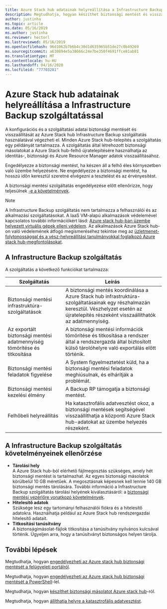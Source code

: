 ```yaml
---
title: Azure Stack hub adatainak helyreállítása a Infrastructure Backup szolgáltatással
description: Megtudhatja, hogyan készíthet biztonsági mentést és visszaállítást Azure Stack hub konfigurációs és szolgáltatási adatairól a Infrastructure Backup szolgáltatás használatával.
author: justinha
ms.topic: article
ms.date: 05/16/2019
ms.author: justinha
ms.reviewer: hectorl
ms.lastreviewed: 05/16/2019
ms.openlocfilehash: 96d1062b7b6b4c30d1d635965b51de27c0b49269
ms.sourcegitcommit: a630894e5a38666c24e7be350f4691ffce81ab81
ms.translationtype: MT
ms.contentlocale: hu-HU
ms.lasthandoff: 04/16/2020
ms.locfileid: "77703281"
---
```

# <a name="recover-data-in-azure-stack-hub-with-the-infrastructure-backup-service"></a>Azure Stack hub adatainak helyreállítása a Infrastructure Backup szolgáltatással

A konfigurációs és a szolgáltatási adatai biztonsági mentését és visszaállítását az Azure Stack hub Infrastructure Backup szolgáltatás használatával végezheti el. Minden Azure Stack hub-telepítés a szolgáltatás egy példányát tartalmazza. A szolgáltatás által létrehozott biztonsági másolatokat a Azure Stack hub-felhő újratelepítésére használhatja az identitás-, biztonsági és Azure Resource Manager adatok visszaállításához.

Engedélyezze a biztonsági mentést, ha készen áll a felhő éles környezetben való üzembe helyezésére. Ne engedélyezze a biztonsági mentést, ha hosszú időn keresztül szeretné elvégezni a tesztelést és az érvényesítést.

A biztonsági mentési szolgáltatás engedélyezése előtt ellenőrizze, hogy teljesülnek [-e a követelmények](#verify-requirements-for-the-infrastructure-backup-service).

> [!Note]  
> A Infrastructure Backup szolgáltatás nem tartalmazza a felhasználói és az alkalmazási szolgáltatásokat. A IaaS VM-alapú alkalmazások védelemével kapcsolatos további információkért lásd: [Azure stack hub-ban üzembe helyezett virtuális gépek elleni védelem](../user/azure-stack-manage-vm-protect.md). Az alkalmazások Azure Stack hub-on való védelemének átfogó megismeréséhez tekintse meg az [üzletmenet-folytonossággal és a vész-helyreállítási tanulmányokkal foglalkozó Azure stack hub-megfontolásokat](https://aka.ms/azurestackbcdrconsiderationswp).

## <a name="the-infrastructure-backup-service"></a>A Infrastructure Backup szolgáltatás

A szolgáltatás a következő funkciókat tartalmazza:

| Szolgáltatás                                            | Leírás                                                                                                                                                |
|----------------------------------------------------|------------------------------------------------------------------------------------------------------------------------------------------------------------|
| Biztonsági mentési infrastruktúra-szolgáltatások                     | A biztonsági mentés koordinálása a Azure Stack hub infrastruktúra-szolgáltatásainak egy részhalmazán keresztül. Vészhelyzet esetén az újratelepítés részeként visszaállíthatók az adatmennyiség. |
| Az exportált biztonsági mentési adatmennyiség tömörítése és titkosítása | A biztonsági mentési információk tömörítése és titkosítása a rendszer által a rendszergazda által biztosított külső tárolóhelyre való exportálás előtt történik.                |
| Biztonsági mentési feladatok figyelése                              | A System figyelmeztetést küld, ha a biztonsági mentési feladatok meghiúsulnak, és elhárítják a problémát.                                                                                                |
| Biztonsági mentési kezelési élmény                       | A Backup RP támogatja a biztonsági mentést.                                                                                                                         |
| Felhőbeli helyreállítás                                     | Ha katasztrofális adatvesztést okoz, a biztonsági mentések segítségével visszaállíthatja a központi Azure Stack hub-adatokat az üzembe helyezés részeként.                                 |

## <a name="verify-requirements-for-the-infrastructure-backup-service"></a>A Infrastructure Backup szolgáltatás követelményeinek ellenőrzése

- **Tárolási hely**  
  A Azure Stack hub-ból elérhető fájlmegosztás szükséges, amely hét biztonsági mentést is tartalmazhat. Az egyes biztonsági másolatok körülbelül 10 GB méretűek. A megosztásnak képesnek kell lennie 140 GB biztonsági mentés tárolására. További információ a Infrastructure Backup szolgáltatás tárolási helyének kiválasztásáról: a [biztonsági mentési vezérlőre vonatkozó követelmények](azure-stack-backup-reference.md#backup-controller-requirements).
- **Hitelesítő adatok**  
  Szüksége lesz egy tartományi felhasználói fiókra és a hitelesítő adatokra. Használhatja például az Azure Stack hub rendszergazdai hitelesítő adatait.
- **Titkosítási tanúsítvány**  
  A biztonságimásolat-fájlok titkosítása a tanúsítvány nyilvános kulcsával történik. Ügyeljen arra, hogy a tanúsítványt biztonságos helyen tárolja. 


## <a name="next-steps"></a>További lépések

Megtudhatja, hogyan [engedélyezheti az Azure stack hub biztonsági mentését a felügyeleti portálról](azure-stack-backup-enable-backup-console.md).

Megtudhatja, hogyan [engedélyezheti az Azure stack hub biztonsági mentését a PowerShell](azure-stack-backup-enable-backup-powershell.md)-lel.

Megtudhatja, hogyan [készíthet biztonsági másolatot Azure stack hub](azure-stack-backup-back-up-azure-stack.md)-ról.

Megtudhatja, hogyan [állíthatja helyre a katasztrofális adatvesztést](azure-stack-backup-recover-data.md).
